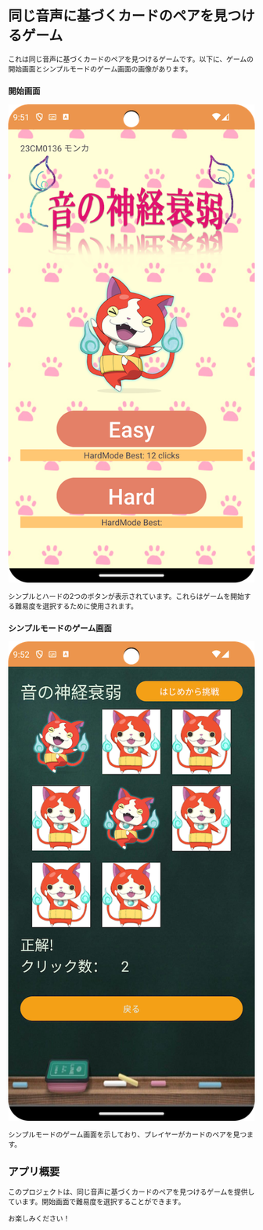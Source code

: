 # 同じ音声に基づくカードのペアを見つけるゲーム

これは同じ音声に基づくカードのペアを見つけるゲームです。以下に、ゲームの開始画面とシンプルモードのゲーム画面の画像があります。


### 開始画面
![開始画面](images/sound01.png "開始画面")

シンプルとハードの2つのボタンが表示されています。これらはゲームを開始する難易度を選択するために使用されます。

### シンプルモードのゲーム画面
![シンプルモードのゲーム画面](images/sound02.png "シンプルモードのゲーム画面")

シンプルモードのゲーム画面を示しており、プレイヤーがカードのペアを見つます。

## アプリ概要

このプロジェクトは、同じ音声に基づくカードのペアを見つけるゲームを提供しています。開始画面で難易度を選択することができます。

お楽しみください！
